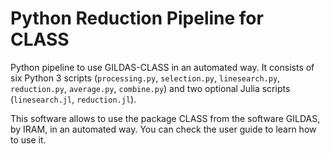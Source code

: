 # Python Reduction Pipeline for CLASS

Python pipeline to use GILDAS-CLASS in an automated way. It consists of six Python 3 scripts (`processing.py`, `selection.py`, `linesearch.py`, `reduction.py`, `average.py`, `combine.py`) and two optional Julia scripts (`linesearch.jl`, `reduction.jl`).

  This software allows to use the package CLASS from the software GILDAS, by IRAM, in an automated way. You can check the user guide to learn how to use it.
